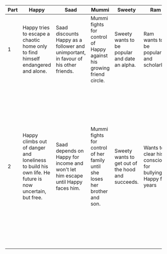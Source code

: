 
| Part | Happy                                                                                                  | Saad                                                                                | Mummi                                                                       | Sweety                                            | Ram                                                       | Amit                                                                                              | Boss                                                                                                                                                                                     |
| ---- | ------------------------------------------------------------------------------------------------------ | ----------------------------------------------------------------------------------- | --------------------------------------------------------------------------- | ------------------------------------------------- | --------------------------------------------------------- | ------------------------------------------------------------------------------------------------- | ---------------------------------------------------------------------------------------------------------------------------------------------------------------------------------------- |
| 1    | Happy tries to escape a chaotic home only to find himself endangered and alone.                        | Saad discounts Happy as a follower and unimportant, in favour of his other friends. | Mummi fights for control of Happy against his growing friend circle.        | Sweety wants to be popular and date an alpha.     | Ram wants to be popular and scholarly                     | Wants to be leader of the gang and to date Sweety                                                 | ---                                                                                                                                                                                      |
| 2    | Happy climbs out of danger and loneliness to build his own life. He future is now uncertain, but free. | Saad depends on Happy for income and won't let him escape until Happy faces him.    | Mummi fights for control of her family until she loses her brother and son. | Sweety wants to get out of the hood and succeeds. | Wants to clear his conscious for bullying Happy for years | Wants to get revenge against Saad for disrespecting him and Happy for getting Sweety to dump him. | Boss tries to torment Happy but is won over by his work ethic. When Happy commits a crime, he is tempted to use his bias to dismiss him, but instead decides to give him another chance. |

